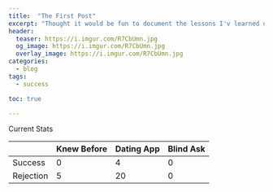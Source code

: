 ```yaml
---
title:  "The First Post"
excerpt: "Thought it would be fun to document the lessons I'v learned on my love journey. So this space was created"
header:
  teaser: https://i.imgur.com/R7CbUmn.jpg
  og_image: https://i.imgur.com/R7CbUmn.jpg
  overlay_image: https://i.imgur.com/R7CbUmn.jpg
categories:
  - blog
tags:
  - success

toc: true

---
```

Current Stats

|           | Knew Before | Dating App | Blind Ask |
|-----------|-------------|------------|-----------|
| Success   | 0           | 4          | 0         |
| Rejection | 5           | 20         | 0         |


